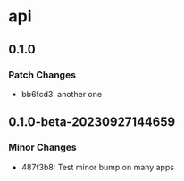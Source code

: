 # api

## 0.1.0

### Patch Changes

- bb6fcd3: another one

## 0.1.0-beta-20230927144659

### Minor Changes

- 487f3b8: Test minor bump on many apps
